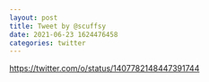 ```yaml
--- 
layout: post 
title: Tweet by @scuffsy 
date: 2021-06-23 1624476458 
categories: twitter 
--- 
```

https://twitter.com/o/status/1407782148447391744